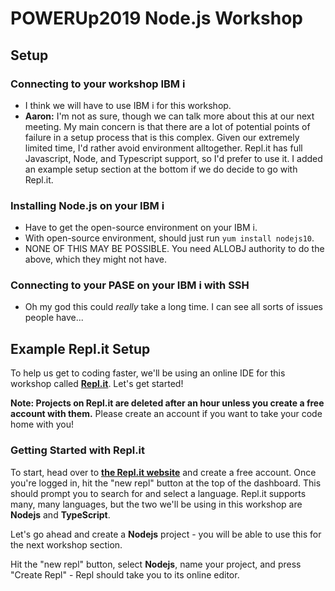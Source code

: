 # POWERUp2019 Node.js Workshop

## Setup

### Connecting to your workshop IBM i

* I think we will have to use IBM i for this workshop.
* **Aaron:** I'm not as sure, though we can talk more about this at our next meeting. My main concern is that there are a lot of potential points of failure in a setup process that is this complex. Given our extremely limited time, I'd rather avoid environment alltogether. Repl.it has full Javascript, Node, and Typescript support, so I'd prefer to use it. I added an example setup section at the bottom if we do decide to go with Repl.it.

### Installing Node.js on your IBM i

* Have to get the open-source environment on your IBM i.
* With open-source environment, should just run `yum install nodejs10`.
* NONE OF THIS MAY BE POSSIBLE. You need ALLOBJ authority to do the above, which they might not have.

### Connecting to your PASE on your IBM i with SSH

* Oh my god this could _really_ take a long time. I can see all sorts of issues people have...

### 

## Example Repl.it Setup

To help us get to coding faster, we'll be using an online IDE for this workshop called **[Repl.it](https://Repl.it)**. Let's get started!

**Note: Projects on Repl.it are deleted after an hour unless you create a free account with them.** Please create an account if you want to take your code home with you!

### Getting Started with Repl.it

To start, head over to **[the Repl.it website](https://Repl.it)** and create a free account. Once you're logged in, hit the "new repl" button at the top of the dashboard. This should prompt you to search for and select a language. Repl.it supports many, many languages, but the two we'll be using in this workshop are **Nodejs** and **TypeScript**.

Let's go ahead and create a **Nodejs** project - you will be able to use this for the next workshop section.

Hit the "new repl" button, select **Nodejs**, name your project, and press "Create Repl" - Repl should take you to its online editor.